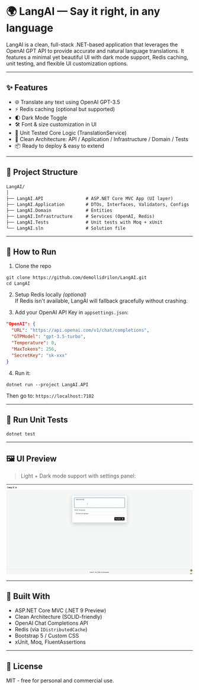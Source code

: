 # 🌍 LangAI — Say it right, in any language

LangAI is a clean, full-stack .NET-based application that leverages the OpenAI GPT API to provide accurate and natural language translations. It features a minimal yet beautiful UI with dark mode support, Redis caching, unit testing, and flexible UI customization options.

---

## ✨ Features

- 🌐 Translate any text using OpenAI GPT-3.5
- ⚡ Redis caching (optional but supported)
- 🌓 Dark Mode Toggle
- 🛠️ Font & size customization in UI
- 🧪 Unit Tested Core Logic (TranslationService)
- 🧼 Clean Architecture: API / Application / Infrastructure / Domain / Tests
- 📦 Ready to deploy & easy to extend

---

## 📁 Project Structure

```
LangAI/
│
├── LangAI.API                # ASP.NET Core MVC App (UI layer)
├── LangAI.Application        # DTOs, Interfaces, Validators, Configs
├── LangAI.Domain             # Entities
├── LangAI.Infrastructure     # Services (OpenAI, Redis)
├── LangAI.Tests              # Unit tests with Moq + xUnit
└── LangAI.sln                # Solution file
```

---

## 🚀 How to Run

1. Clone the repo

```
git clone https://github.com/demollidrilon/LangAI.git
cd LangAI
```

2. Setup Redis locally _(optional)_  
   If Redis isn't available, LangAI will fallback gracefully without crashing.

3. Add your OpenAI API Key in `appsettings.json`:

```json
"OpenAI": {
  "URL": "https://api.openai.com/v1/chat/completions",
  "GTPModel": "gpt-3.5-turbo",
  "Temperature": 0,
  "MaxTokens": 256,
  "SecretKey": "sk-xxx"
}
```

4. Run it:

```
dotnet run --project LangAI.API
```

Then go to: `https://localhost:7102`

---

## 🧪 Run Unit Tests

```
dotnet test
```

---

## 🖼️ UI Preview

> Light + Dark mode support with settings panel:

![LangAI Preview](docs/ui-preview.gif)

---

## 🧠 Built With

- ASP.NET Core MVC (.NET 9 Preview)
- Clean Architecture (SOLID-friendly)
- OpenAI Chat Completions API
- Redis (via `IDistributedCache`)
- Bootstrap 5 / Custom CSS
- xUnit, Moq, FluentAssertions

---

## 📄 License

MIT - free for personal and commercial use.
